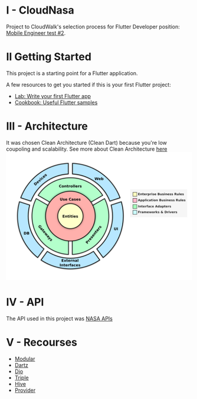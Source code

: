# I - CloudNasa

Project to CloudWalk's selection process for Flutter Developer position: [Mobile Engineer test #2](https://gist.github.com/cloudwalk-tests/68db9331919d02c16b1e05c5daa0364f).

# II Getting Started

This project is a starting point for a Flutter application.

A few resources to get you started if this is your first Flutter project:

- [Lab: Write your first Flutter app](https://docs.flutter.dev/get-started/codelab)
- [Cookbook: Useful Flutter samples](https://docs.flutter.dev/cookbook)

# III - Architecture 

It was chosen Clean Architecture (Clean Dart) because you're low coupoling and scalability.
See more about Clean Architecture [here](https://github.com/Flutterando/Clean-Dart)
![CleanDart](https://github.com/Flutterando/Clean-Dart/blob/master/imgs/img3.png?raw=true)

# IV - API

The API used in this project was [NASA APIs](https://api.nasa.gov/)

# V - Recourses

- [Modular](https://pub.dev/packages/flutter_modular)
- [Dartz](https://pub.dev/packages/dartz)
- [Dio](https://pub.dev/packages/dio)
- [Triple](https://pub.dev/packages/flutter_triple)
- [Hive](hhttps://pub.dev/packages/hive)
- [Provider](hhttps://pub.dev/packages/provider)